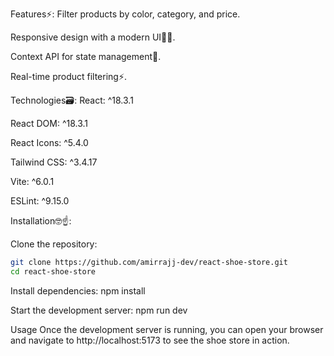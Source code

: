 Features⚡:
Filter products by color, category, and price.

Responsive design with a modern UI🐦‍🔥.

Context API for state management🔮.

Real-time product filtering⚡.

Technologies🗃️:
React: ^18.3.1

React DOM: ^18.3.1

React Icons: ^5.4.0

Tailwind CSS: ^3.4.17

Vite: ^6.0.1

ESLint: ^9.15.0

Installation🤓☝️: 

Clone the repository:

```bash
git clone https://github.com/amirrajj-dev/react-shoe-store.git
cd react-shoe-store
```
Install dependencies:
npm install

Start the development server:
npm run dev

Usage
Once the development server is running, you can open your browser and navigate to http://localhost:5173 to see the shoe store in action.
